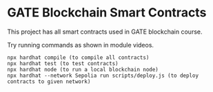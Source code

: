 # GATE Blockchain Smart Contracts

This project has all smart contracts used in GATE blockchain course.

Try running commands as shown in module videos.

```shell
npx hardhat compile (to compile all contracts)
npx hardhat test (to test contracts)
npx hardhat node (to run a local blockchain node)
npx hardhat --network Sepolia run scripts/deploy.js (to deploy contracts to given network)
```
